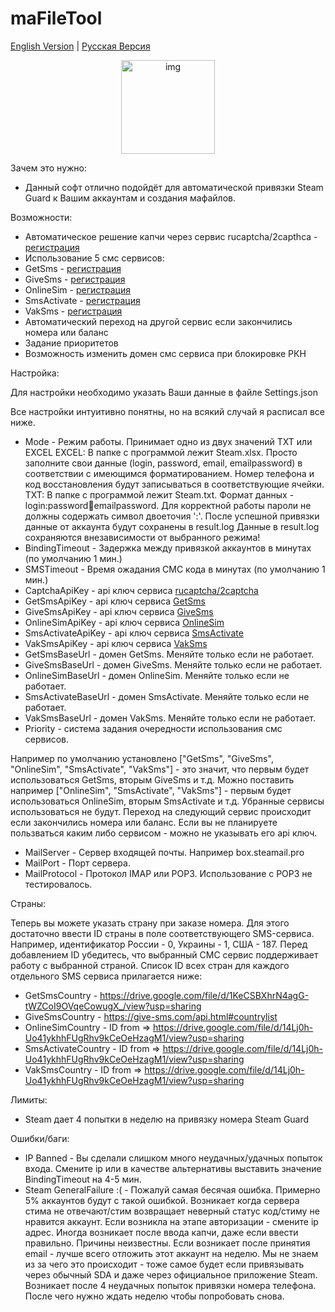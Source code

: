 # maFileTool
[English Version](README.md) | [Русская Версия](README.ru.md)

<p align="center">
  <img src="https://github.com/Riddler2077/maFileTool/blob/master/icon.ico" width="150" alt="img">
</p>

Зачем это нужно:
- Данный софт отлично подойдёт для автоматической привязки Steam Guard к Вашим аккаунтам и создания мафайлов.

Возможности:
- <div>Автоматическое решение капчи через сервис rucaptcha/2capthca -  <a href="https://rucaptcha.com/?from=947328" target="_blank">регистрация</a></div>
- Использование 5 смс сервисов:
- GetSms - <a href="https://getsms.online/ru/reg.html" target="_blank">регистрация</a></div>
- GiveSms - <a href="https://give-sms.com/?ref=14040" target="_blank">регистрация</a></div>
- OnlineSim - <a href="https://onlinesim.io/?ref=40882" target="_blank">регистрация</a></div>
- SmsActivate - <a href="https://sms-activate.org/?ref=431207" target="_blank">регистрация</a></div>
- VakSms - <a href="https://vak-sms.com/accounts/registration/" target="_blank">регистрация</a></div>
- Автоматический переход на другой сервис если закончились номера или баланс
- Задание приоритетов
- Возможность изменить домен смс сервиса при блокировке РКН

Настройка:

Для настройки необходимо указать Ваши данные в файле Settings.json

Все настройки интуитивно понятны, но на всякий случай я расписал все ниже.
- Mode - Режим работы. Принимает одно из двух значений TXT или EXCEL
  EXCEL: В папке с программой лежит Steam.xlsx. Просто заполните свои данные (login, password, email, emailpassword) в соответствии с имеющимся форматированием.
  Номер телефона и код восстановления будут записываться в соответствующие ячейки.
  TXT: В папке с программой лежит Steam.txt. Формат данных - login:password:email:emailpassword. Для корректной работы пароли не должны содержать символ двоеточия ':'.
  После успешной привязки данные от аккаунта будут сохранены в result.log
  Данные в result.log сохраняются внезависимости от выбранного режима!
- BindingTimeout - Задержка между привязкой аккаунтов в минутах (по умолчанию 1 мин.)
- SMSTimeout - Время ожадания СМС кода в минутах (по умолчанию 1 мин.)
- CaptchaApiKey - api ключ сервиса <a href="https://rucaptcha.com/?from=947328" target="_blank">rucaptcha/2captcha</a></div>
- GetSmsApiKey - api ключ сервиса <a href="https://getsms.online/ru/reg.html" target="_blank">GetSms</a></div>
- GiveSmsApiKey - api ключ сервиса <a href="https://give-sms.com/?ref=14040" target="_blank">GiveSms</a></div>
- OnlineSimApiKey - api ключ сервиса <a href="https://onlinesim.io/?ref=40882" target="_blank">OnlineSim</a></div>
- SmsActivateApiKey - api ключ сервиса <a href="https://sms-activate.org/?ref=431207" target="_blank">SmsActivate</a></div>
- VakSmsApiKey - api ключ сервиса <a href="https://vak-sms.com/accounts/registration/" target="_blank">VakSms</a></div>
- GetSmsBaseUrl - домен GetSms. Меняйте только если не работает.
- GiveSmsBaseUrl - домен GiveSms. Меняйте только если не работает.
- OnlineSimBaseUrl - домен OnlineSim. Меняйте только если не работает.
- SmsActivateBaseUrl - домен SmsActivate. Меняйте только если не работает.
- VakSmsBaseUrl - домен VakSms. Меняйте только если не работает.
- Priority - система задания очередности использования смс сервисов.

Например по умолчанию установлено ["GetSms", "GiveSms", "OnlineSim", "SmsActivate", "VakSms"] - это значит, что первым будет использоваться GetSms, вторым GiveSms и т.д.
Можно поставить например ["OnlineSim", "SmsActivate", "VakSms"] - первым будет использоваться OnlineSim, вторым SmsActivate и т.д. Убранные сервисы использоваться не будут.
Переход на следующий сервис происходит если закончились номера или баланс.
Если вы не планируете пользваться каким либо сервисом - можно не указывать его api ключ.

- MailServer - Сервер входящей почты. Например box.steamail.pro
- MailPort - Порт сервера.
- MailProtocol - Протокол IMAP или POP3. Использование с POP3 не тестировалось.

Страны:

Теперь вы можете указать страну при заказе номера. Для этого достаточно ввести ID страны в поле соответствующего SMS-сервиса. Например, идентификатор России - 0, Украины - 1, США - 187. Перед добавлением ID убедитесь, что выбранный СМС сервис поддерживает работу с выбранной страной. Список ID всех стран для каждого отдельного SMS сервиса прилагается ниже:
- GetSmsCountry - https://drive.google.com/file/d/1KeCSBXhrN4agG-tWZCoI9OVqeCowugX_/view?usp=sharing
- GiveSmsCountry - https://give-sms.com/api.html#countrylist
- OnlineSimCountry - ID from => https://drive.google.com/file/d/14Lj0h-Uo41ykhhFUgRhv9kCeOeHzagM1/view?usp=sharing
- SmsActivateCountry - ID from => https://drive.google.com/file/d/14Lj0h-Uo41ykhhFUgRhv9kCeOeHzagM1/view?usp=sharing
- VakSmsCountry - ID from => https://drive.google.com/file/d/14Lj0h-Uo41ykhhFUgRhv9kCeOeHzagM1/view?usp=sharing

Лимиты:
- Steam дает 4 попытки в неделю на привязку номера Steam Guard

Ошибки/баги:
- IP Banned - Вы сделали слишком много неудачных/удачных попыток входа. Смените ip или в качестве альтернативы выставить значение BindingTimeout на 4-5 мин.
- Steam GeneralFailure :( - Пожалуй самая бесячая ошибка. Примерно 5% аккаунтов будут с такой ошибкой.
  Возникает когда сервера стима не отвечают/стим возвращает неверный статус код/стиму не нравится аккаунт.
  Если возникла на этапе авторизации - смените ip адрес.
  Иногда возникает после ввода капчи, даже если ввести правильно. Причины неизвестны.
  Если возникает после принятия email - лучше всего отложить этот аккаунт на неделю.
  Мы не знаем из за чего это происходит - тоже самое будет если привязывать через обычный SDA и даже через официальное приложение Steam.
  Возникает после 4 неудачных попыток привязки номера телефона. После чего нужно ждать неделю чтобы попробовать снова.
